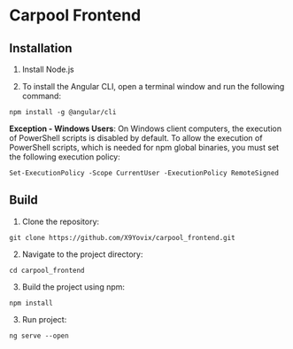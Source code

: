 # Carpool Frontend

## Installation
1. Install Node.js

2. To install the Angular CLI, open a terminal window and run the following command:

```
npm install -g @angular/cli
```
**Exception - Windows Users**:
On Windows client computers, the execution of PowerShell scripts is disabled by default. To allow the execution of PowerShell scripts, which is needed for npm global binaries, you must set the following execution policy:

```
Set-ExecutionPolicy -Scope CurrentUser -ExecutionPolicy RemoteSigned
```

## Build

1. Clone the repository:
```
git clone https://github.com/X9Yovix/carpool_frontend.git
```

2. Navigate to the project directory:
```
cd carpool_frontend
```

3. Build the project using npm:
```
npm install
```

3. Run project:
```
ng serve --open
```
